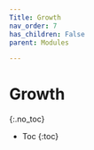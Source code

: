 ```yaml
---
Title: Growth
nav_order: 7
has_children: False
parent: Modules

---
```

# Growth
{:.no_toc}

* Toc 
{:toc}
